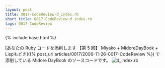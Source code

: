 ```yaml
---
layout: post
title: 0017-CodeReview-d_index.rb
short_title: 0017-CodeReview-d_index.rb
tags: 0017 CodeReview
---
```

{% include base.html %}


[あなたの Ruby コードを添削します 【第 5 回】 Miyako + MidoreDayBook + Lispもどき]({% post_url articles/0017/2006-11-26-0017-CodeReview %}) で添削している Midore DayBook のソースコードです。
![d_index.rb]({{base}}{{site.baseurl}}/images/0017-CodeReview-d_index.rb/d_index.rb)



